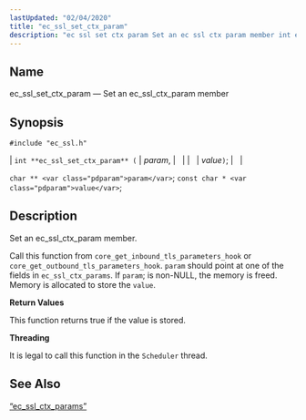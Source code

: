 ```yaml
---
lastUpdated: "02/04/2020"
title: "ec_ssl_set_ctx_param"
description: "ec ssl set ctx param Set an ec ssl ctx param member int ec ssl set ctx param param value char param const char value Set an ec ssl ctx param member Call this function from core get inbound tls parameters hook or core get outbound tls parameters hook param..."
---
```


<a name="apis.ec_ssl_set_ctx_param"></a> 
## Name

ec_ssl_set_ctx_param — Set an ec_ssl_ctx_param member

## Synopsis

`#include "ec_ssl.h"`

| `int **ec_ssl_set_ctx_param** (` | <var class="pdparam">param</var>, |   |
|   | <var class="pdparam">value</var>`)`; |   |

`char ** <var class="pdparam">param</var>`;
`const char * <var class="pdparam">value</var>`;<a name="idp62748336"></a> 
## Description

Set an ec_ssl_ctx_param member.

Call this function from `core_get_inbound_tls_parameters_hook` or `core_get_outbound_tls_parameters_hook`. `param` should point at one of the fields in `ec_ssl_ctx_params`. If `param`; is non-NULL, the memory is freed. Memory is allocated to store the `value`.

**<a name="idp62752832"></a> Return Values**

This function returns true if the value is stored.

**<a name="idp62753776"></a> Threading**

It is legal to call this function in the `Scheduler` thread.

<a name="idp62755312"></a> 
## See Also

[“ec_ssl_ctx_params”](/momentum/3/3-api/structs-ec-ssl-ctx-params)